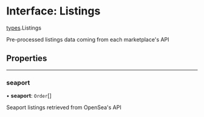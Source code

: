 # Interface: Listings

[types](../modules/types.md).Listings

Pre-processed listings data coming from each marketplace's API

## Properties

___

### seaport

• **seaport**: `Order`[]

Seaport listings retrieved from OpenSea's API
